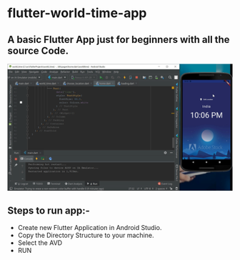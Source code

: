 # flutter-world-time-app
## A basic Flutter App just for beginners with all the source Code.
<img src="https://github.com/hamdan-codes/flutter-world-time-app/blob/main/wtass.png?raw=true" width="800px">

## Steps to run app:- 
- Create new Flutter Application in Android Studio.
- Copy the Directory Structure to your machine.
- Select the AVD
- RUN
